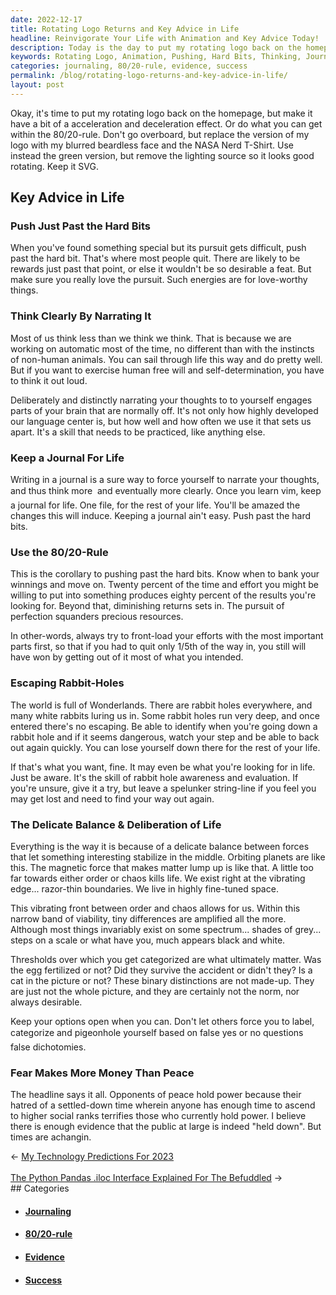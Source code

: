```yaml
---
date: 2022-12-17
title: Rotating Logo Returns and Key Advice in Life
headline: Reinvigorate Your Life with Animation and Key Advice Today!
description: Today is the day to put my rotating logo back on the homepage with a bit of animation. I believe that life is a delicate balance of pushing past the hard bits, thinking clearly, journaling, using the 80/20-rule, and avoiding rabbit-holes. We must also be aware of the false dichotomies that label people and the power of those who oppose peace. Times are changing and the public is being held down, but I'm confident that we can break through.
keywords: Rotating Logo, Animation, Pushing, Hard Bits, Thinking, Journaling, 80/20-Rule, Rabbit-Holes, False Dichotomies, Labeling People, Opponents of Peace, Public, Held Down, Times Changing, Delicate Balance, Deliberation, Differences, Success, Failure, Ascending, Social Ranks, Evidence
categories: journaling, 80/20-rule, evidence, success
permalink: /blog/rotating-logo-returns-and-key-advice-in-life/
layout: post
---
```



Okay, it's time to put my rotating logo back on the homepage, but make it have
a bit of a acceleration and deceleration effect. Or do what you can get within
the 80/20-rule. Don't go overboard, but replace the version of my logo with my
blurred beardless face and the NASA Nerd T-Shirt. Use instead the green
version, but remove the lighting source so it looks good rotating. Keep it SVG.

## Key Advice in Life

### Push Just Past the Hard Bits

When you've found something special but its pursuit gets difficult, push past
the hard bit. That's where most people quit. There are likely to be rewards
just past that point, or else it wouldn't be so desirable a feat. But make
sure you really love the pursuit. Such energies are for love-worthy things.

### Think Clearly By Narrating It

Most of us think less than we think we think. That is because we are working
on automatic most of the time, no different than with the instincts of
non-human animals. You can sail through life this way and do pretty well. But
if you want to exercise human free will and self-determination, you have to
think it out loud.

Deliberately and distinctly narrating your thoughts to to yourself engages
parts of your brain that are normally off. It's not only how highly developed
our language center is, but how well and how often we use it that sets us
apart. It's a skill that needs to be practiced, like anything else.

### Keep a Journal For Life

Writing in a journal is a sure way to force yourself to narrate your
thoughts, and thus think more &#151; and eventually more clearly. Once you
learn vim, keep a journal for life. One file, for the rest of your life.
You'll be amazed the changes this will induce. Keeping a journal ain't easy.
Push past the hard bits.

### Use the 80/20-Rule

This is the corollary to pushing past the hard bits. Know when to bank your
winnings and move on. Twenty percent of the time and effort you might be
willing to put into something produces eighty percent of the results you're
looking for. Beyond that, diminishing returns sets in. The pursuit of
perfection squanders precious resources.

In other-words, always try to front-load your efforts with the most important
parts first, so that if you had to quit only 1/5th of the way in, you still
will have won by getting out of it most of what you intended.

### Escaping Rabbit-Holes

The world is full of Wonderlands. There are rabbit holes everywhere, and many
white rabbits luring us in. Some rabbit holes run very deep, and once entered
there's no escaping. Be able to identify when you're going down a rabbit
hole and if it seems dangerous, watch your step and be able to back out again
quickly. You can lose yourself down there for the rest of your life.

If that's what you want, fine. It may even be what you're looking for in
life. Just be aware. It's the skill of rabbit hole awareness and evaluation.
If you're unsure, give it a try, but leave a spelunker string-line if you
feel you may get lost and need to find your way out again.

### The Delicate Balance & Deliberation of Life

Everything is the way it is because of a delicate balance between forces that
let something interesting stabilize in the middle. Orbiting planets are like
this. The magnetic force that makes matter lump up is like that. A little too
far towards either order or chaos kills life. We exist right at the vibrating
edge... razor-thin boundaries. We live in highly fine-tuned space.

This vibrating front between order and chaos allows for us. Within this
narrow band of viability, tiny differences are amplified all the more.
Although most things invariably exist on some spectrum... shades of grey...
steps on a scale or what have you, much appears black and white.

Thresholds over which you get categorized are what ultimately matter. Was the
egg fertilized or not? Did they survive the accident or didn't they? Is a cat
in the picture or not? These binary distinctions are not made-up. They are
just not the whole picture, and they are certainly not the norm, nor always
desirable.

Keep your options open when you can. Don't let others force you to label,
categorize and pigeonhole yourself based on false yes or no questions &#151;
false dichotomies.

### Fear Makes More Money Than Peace

The headline says it all. Opponents of peace hold power because their hatred of
a settled-down time wherein anyone has enough time to ascend to higher social
ranks terrifies those who currently hold power. I believe there is enough
evidence that the public at large is indeed "held down". But times are
achangin.


<div class="post-nav"><div class="post-nav-prev"><span class="arrow">&larr;&nbsp;</span><a href="/blog/my-technology-predictions-for-2023">My Technology Predictions For 2023</a></div> &nbsp; <div class="post-nav-next"><a href="/blog/the-python-pandas-iloc-interface-explained-for-the-befuddled">The Python Pandas .iloc Interface Explained For The Befuddled</a><span class="arrow">&nbsp;&rarr;</span></div></div>
## Categories

<ul>
<li><h4><a href='/journaling/'>Journaling</a></h4></li>
<li><h4><a href='/80-20-rule/'>80/20-rule</a></h4></li>
<li><h4><a href='/evidence/'>Evidence</a></h4></li>
<li><h4><a href='/success/'>Success</a></h4></li></ul>
